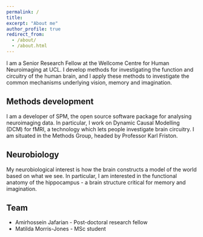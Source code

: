 ```yaml
---
permalink: /
title: 
excerpt: "About me"
author_profile: true
redirect_from: 
  - /about/
  - /about.html
---
```


I am a Senior Research Fellow at the Wellcome Centre for Human Neuroimaging at UCL. I develop methods for investigating the function and circuitry of the human brain, and I apply these methods to investigate the common mechanisms underlying vision, memory and imagination.

## Methods development
I am a developer of SPM, the open source software package for analysing neuroimaging data. In particular, I work on Dynamic Causal Modelling (DCM) for fMRI, a technology which lets people investigate brain circuitry. I am situated in the Methods Group, headed by Professor Karl Friston.

## Neurobiology
My neurobiological interest is how the brain constructs a model of the world based on what we see. In particular, I am interested in the functional anatomy of the hippocampus - a brain structure critical for memory and imagination.

## Team
* Amirhossein Jafarian - Post-doctoral research fellow
* Matilda Morris-Jones - MSc student

